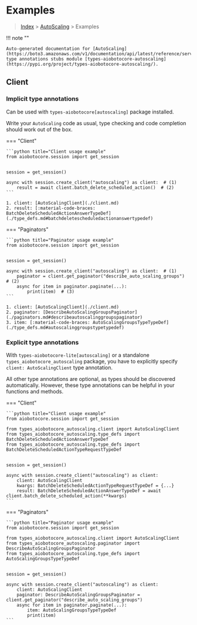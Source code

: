 # Examples

> [Index](../README.md) > [AutoScaling](./README.md) > Examples

!!! note ""

    Auto-generated documentation for [AutoScaling](https://boto3.amazonaws.com/v1/documentation/api/latest/reference/services/autoscaling.html#AutoScaling)
    type annotations stubs module [types-aiobotocore-autoscaling](https://pypi.org/project/types-aiobotocore-autoscaling/).

## Client

### Implicit type annotations

Can be used with `types-aiobotocore[autoscaling]` package installed.

Write your `AutoScaling` code as usual,
type checking and code completion should work out of the box.



=== "Client"

    ```python title="Client usage example"
    from aiobotocore.session import get_session


    session = get_session()

    async with session.create_client("autoscaling") as client:  # (1)
        result = await client.batch_delete_scheduled_action()  # (2)
    ```

    1. client: [AutoScalingClient](./client.md)
    2. result: [:material-code-braces: BatchDeleteScheduledActionAnswerTypeDef](./type_defs.md#batchdeletescheduledactionanswertypedef) 



=== "Paginators"

    ```python title="Paginator usage example"
    from aiobotocore.session import get_session


    session = get_session()

    async with session.create_client("autoscaling") as client:  # (1)
        paginator = client.get_paginator("describe_auto_scaling_groups")  # (2)
        async for item in paginator.paginate(...):
            print(item)  # (3)
    ```

    1. client: [AutoScalingClient](./client.md)
    2. paginator: [DescribeAutoScalingGroupsPaginator](./paginators.md#describeautoscalinggroupspaginator)
    3. item: [:material-code-braces: AutoScalingGroupsTypeTypeDef](./type_defs.md#autoscalinggroupstypetypedef) 




### Explicit type annotations

With `types-aiobotocore-lite[autoscaling]`
or a standalone `types_aiobotocore_autoscaling` package, you have to explicitly specify
`client: AutoScalingClient` type annotation.

All other type annotations are optional, as types should be discovered automatically.
However, these type annotations can be helpful in your functions and methods.


=== "Client"

    ```python title="Client usage example"
    from aiobotocore.session import get_session

    from types_aiobotocore_autoscaling.client import AutoScalingClient
    from types_aiobotocore_autoscaling.type_defs import BatchDeleteScheduledActionAnswerTypeDef
    from types_aiobotocore_autoscaling.type_defs import BatchDeleteScheduledActionTypeRequestTypeDef


    session = get_session()

    async with session.create_client("autoscaling") as client:
        client: AutoScalingClient
        kwargs: BatchDeleteScheduledActionTypeRequestTypeDef = {...}
        result: BatchDeleteScheduledActionAnswerTypeDef = await client.batch_delete_scheduled_action(**kwargs)
    ```



=== "Paginators"

    ```python title="Paginator usage example"
    from aiobotocore.session import get_session

    from types_aiobotocore_autoscaling.client import AutoScalingClient
    from types_aiobotocore_autoscaling.paginator import DescribeAutoScalingGroupsPaginator
    from types_aiobotocore_autoscaling.type_defs import AutoScalingGroupsTypeTypeDef


    session = get_session()

    async with session.create_client("autoscaling") as client:
        client: AutoScalingClient
        paginator: DescribeAutoScalingGroupsPaginator = client.get_paginator("describe_auto_scaling_groups")
        async for item in paginator.paginate(...):
            item: AutoScalingGroupsTypeTypeDef
            print(item)
    ```


